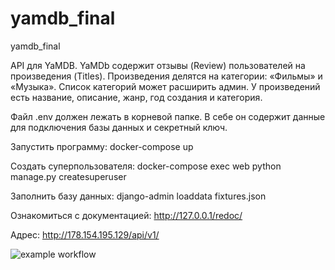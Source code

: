 # yamdb_final
yamdb_final

API для YaMDB. YaMDb содержит отзывы (Review) пользователей на произведения (Titles). Произведения делятся на категории: «Фильмы» и «Музыка». Список категорий может расширить админ. У произведений есть название, описание, жанр, год создания и категория.

Файл .env должен лежать в корневой папке. В себе он содержит данные для подключения базы данных и секретный ключ. 

Запустить программу: docker-compose up

Создать суперпользователя: docker-compose exec web python manage.py createsuperuser

Заполнить базу данных: django-admin loaddata fixtures.json

Ознакомиться с документацией: http://127.0.0.1/redoc/

Адрес: http://178.154.195.129/api/v1/

![example workflow](https://github.com/dayterr/yamdb_final/actions/workflows/yamdb_workflow.yml/badge.svg)
